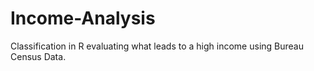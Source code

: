 # Income-Analysis

Classification in R evaluating what leads to a high income using Bureau Census Data.
